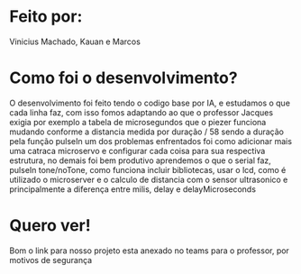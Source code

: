 # Feito por:
Vinicius Machado, Kauan e Marcos
# Como foi o desenvolvimento?
O desenvolvimento foi feito tendo o codigo base por IA, e estudamos o que cada linha faz, com isso fomos adaptando ao que o professor Jacques exigia
por exemplo a tabela de microsegundos que o piezer funciona mudando conforme a distancia medida por duração / 58 sendo a duração pela função pulseIn
um dos problemas enfrentados foi como adicionar mais uma catraca microservo e configurar cada coisa para sua respectiva estrutura, no demais foi bem
produtivo aprendemos o que o serial faz, pulseIn tone/noTone, como funciona incluir bibliotecas, usar o lcd, como é utilizado o microserver e o 
calculo de distancia com o sensor ultrasonico e principalmente a diferença entre milis, delay e delayMicroseconds
# Quero ver!
Bom o link para nosso projeto esta anexado no teams para o professor, por motivos de segurança
